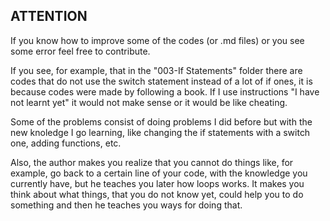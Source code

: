 ## ATTENTION
If you know how to improve some of the codes (or .md files) or you see some error feel free to contribute.

If you see, for example, that in the "003-If Statements" folder there are codes that do not use the switch statement instead of a lot of if ones, it is because codes were made by following a book. If I use instructions "I have not learnt yet" it would not make sense or it would be like cheating.

Some of the problems consist of doing problems I did before but with the new knoledge I go learning, like changing the if statements with a switch one, adding functions, etc.

Also, the author makes you realize that you cannot do things like, for example, go back to a certain line of your code, with the knowledge you currently have, but he teaches you later how loops works. It makes you think about what things, that you do not know yet, could help you to do something and then he teaches you ways for doing that.
